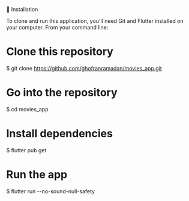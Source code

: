 🚀  Installation

To clone and run this application, you'll need Git and Flutter installed on your computer. From your command line:

# Clone this repository
$ git clone https://github.com/ghofranramadan/movies_app.git

# Go into the repository
$ cd movies_app

# Install dependencies
$ flutter pub get

# Run the app
$ flutter run --no-sound-null-safety
